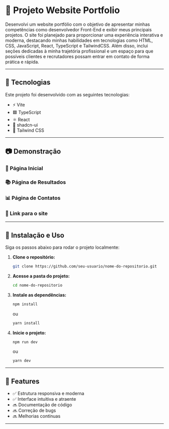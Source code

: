 # 📌 Projeto Website Portfolio

Desenvolvi um website portfólio com o objetivo de apresentar minhas competências como desenvolvedor Front-End e exibir meus principais projetos. O site foi planejado para proporcionar uma experiência interativa e moderna, destacando minhas habilidades em tecnologias como HTML, CSS, JavaScript, React, TypeScript e TailwindCSS. Além disso, inclui seções dedicadas à minha trajetória profissional e um espaço para que possíveis clientes e recrutadores possam entrar em contato de forma prática e rápida.

---

## 🚀 Tecnologias

Este projeto foi desenvolvido com as seguintes tecnologias:

- ⚡ Vite
- 🟦 TypeScript
- ⚛️ React
- 🎨 shadcn-ui
- 💠 Tailwind CSS

---

## 📷 Demonstração

### 🏫 Página Inicial


### 📚 Página de Resultados


### 📊 Página de Contatos


### 📱 Link para o site

---

## 🔧 Instalação e Uso

Siga os passos abaixo para rodar o projeto localmente:

1. **Clone o repositório:**
   ```bash
   git clone https://github.com/seu-usuario/nome-do-repositorio.git
   ```
2. **Acesse a pasta do projeto:**
   ```bash
   cd nome-do-repositorio
   ```
3. **Instale as dependências:**
   ```bash
   npm install
   ```
   ou
   ```bash
   yarn install
   ```
4. **Inicie o projeto:**
   ```bash
   npm run dev
   ```
   ou
   ```bash
   yarn dev
   ```

---

## 📄 Features

- ✅ Estrutura responsiva e moderna
- ✅ Interface intuitiva e atraente
- 🔜 Documentação de código
- 🔜 Correção de bugs
- 🔜 Melhorias contínuas

---
